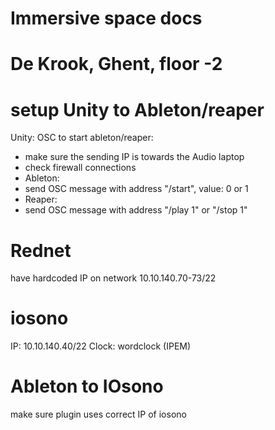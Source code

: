 # Immersive space docs
# De Krook, Ghent, floor -2

# setup Unity to Ableton/reaper
Unity: OSC to start ableton/reaper: 

- make sure the sending IP is towards the Audio laptop
- check firewall connections
- Ableton:
- send OSC message with address "/start", value: 0 or 1
- Reaper:
- send OSC message with address "/play 1" or "/stop 1"

# Rednet
have hardcoded IP on network 10.10.140.70-73/22

# iosono
IP: 10.10.140.40/22
Clock: wordclock (IPEM)

# Ableton to IOsono
make sure plugin uses correct IP of iosono